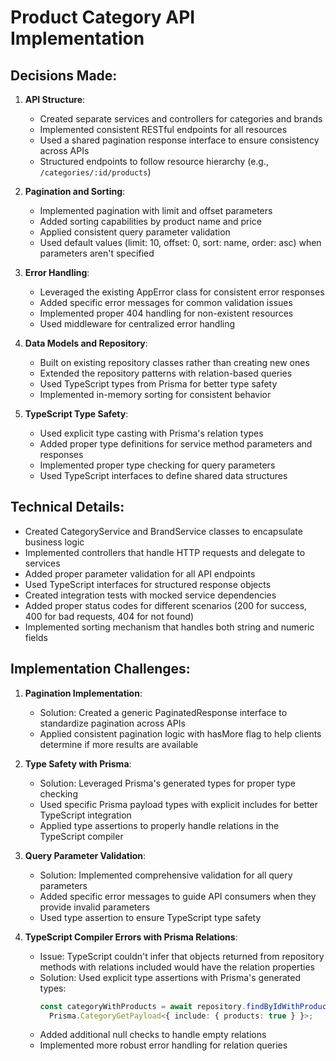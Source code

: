 # Product Category API Implementation

## Decisions Made:
1. **API Structure**:
   - Created separate services and controllers for categories and brands
   - Implemented consistent RESTful endpoints for all resources
   - Used a shared pagination response interface to ensure consistency across APIs
   - Structured endpoints to follow resource hierarchy (e.g., `/categories/:id/products`)

2. **Pagination and Sorting**:
   - Implemented pagination with limit and offset parameters
   - Added sorting capabilities by product name and price
   - Applied consistent query parameter validation
   - Used default values (limit: 10, offset: 0, sort: name, order: asc) when parameters aren't specified

3. **Error Handling**:
   - Leveraged the existing AppError class for consistent error responses
   - Added specific error messages for common validation issues
   - Implemented proper 404 handling for non-existent resources
   - Used middleware for centralized error handling

4. **Data Models and Repository**:
   - Built on existing repository classes rather than creating new ones
   - Extended the repository patterns with relation-based queries
   - Used TypeScript types from Prisma for better type safety
   - Implemented in-memory sorting for consistent behavior

5. **TypeScript Type Safety**:
   - Used explicit type casting with Prisma's relation types
   - Added proper type definitions for service method parameters and responses
   - Implemented proper type checking for query parameters
   - Used TypeScript interfaces to define shared data structures

## Technical Details:
- Created CategoryService and BrandService classes to encapsulate business logic
- Implemented controllers that handle HTTP requests and delegate to services
- Added proper parameter validation for all API endpoints
- Used TypeScript interfaces for structured response objects
- Created integration tests with mocked service dependencies
- Added proper status codes for different scenarios (200 for success, 400 for bad requests, 404 for not found)
- Implemented sorting mechanism that handles both string and numeric fields

## Implementation Challenges:
1. **Pagination Implementation**:
   - Solution: Created a generic PaginatedResponse interface to standardize pagination across APIs
   - Applied consistent pagination logic with hasMore flag to help clients determine if more results are available

2. **Type Safety with Prisma**:
   - Solution: Leveraged Prisma's generated types for proper type checking
   - Used specific Prisma payload types with explicit includes for better TypeScript integration
   - Applied type assertions to properly handle relations in the TypeScript compiler

3. **Query Parameter Validation**:
   - Solution: Implemented comprehensive validation for all query parameters
   - Added specific error messages to guide API consumers when they provide invalid parameters
   - Used type assertion to ensure TypeScript type safety

4. **TypeScript Compiler Errors with Prisma Relations**:
   - Issue: TypeScript couldn't infer that objects returned from repository methods with relations included would have the relation properties
   - Solution: Used explicit type assertions with Prisma's generated types:
     ```typescript
     const categoryWithProducts = await repository.findByIdWithProducts(id) as 
       Prisma.CategoryGetPayload<{ include: { products: true } }>;
     ```
   - Added additional null checks to handle empty relations
   - Implemented more robust error handling for relation queries
